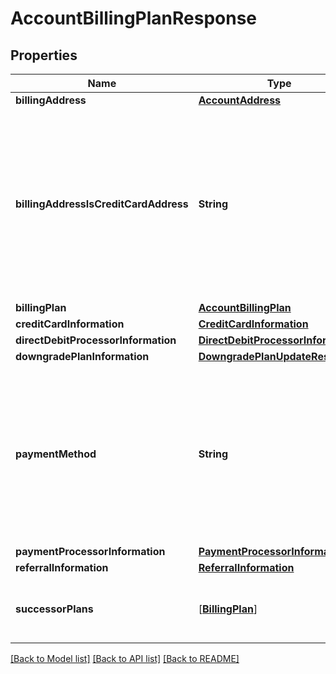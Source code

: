 # AccountBillingPlanResponse

## Properties
Name | Type | Description | Notes
------------ | ------------- | ------------- | -------------
**billingAddress** | [**AccountAddress**](AccountAddress.md) |  | [optional] 
**billingAddressIsCreditCardAddress** | **String** | When set to **true**, the credit card address information is the same as that returned as the billing address. If false, then the billing address is considered a billing contact address, and the credit card address can be different. | [optional] 
**billingPlan** | [**AccountBillingPlan**](AccountBillingPlan.md) |  | [optional] 
**creditCardInformation** | [**CreditCardInformation**](CreditCardInformation.md) |  | [optional] 
**directDebitProcessorInformation** | [**DirectDebitProcessorInformation**](DirectDebitProcessorInformation.md) |  | [optional] 
**downgradePlanInformation** | [**DowngradePlanUpdateResponse**](DowngradePlanUpdateResponse.md) |  | [optional] 
**paymentMethod** | **String** | The payment method used for the billing plan. Valid values are:  - &#x60;NotSupported&#x60; - &#x60;CreditCard&#x60; - &#x60;PurchaseOrder&#x60; - &#x60;Premium&#x60; - &#x60;Freemium&#x60; - &#x60;FreeTrial&#x60; - &#x60;AppStore&#x60; - &#x60;DigitalExternal&#x60; - &#x60;DirectDebit&#x60; | [optional] 
**paymentProcessorInformation** | [**PaymentProcessorInformation**](PaymentProcessorInformation.md) |  | [optional] 
**referralInformation** | [**ReferralInformation**](ReferralInformation.md) |  | [optional] 
**successorPlans** | [[**BillingPlan**](BillingPlan.md)] | A list of billing plans that the current billing plan can be rolled into. | [optional] 

[[Back to Model list]](../README.md#documentation-for-models) [[Back to API list]](../README.md#documentation-for-api-endpoints) [[Back to README]](../README.md)


